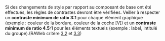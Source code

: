 Si des changements de style par rapport au composant de base ont été effectués, les règles de contrastes devront être vérifiées. Veiller à respecter un **contraste minimum de ratio 3:1** pour chaque élément graphique (exemple : couleur de la bordure, couleur de la coche [V]) et un **contraste minimum de ratio 4.5:1** pour les éléments textuels (exemple : label, intitulé du groupe).(RAWeb critère [3.2](https://accessibilite.public.lu/fr/raweb1/criteres.html#crit-3-2) et [3.3](https://accessibilite.public.lu/fr/raweb1/criteres.html#crit-3-3))